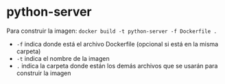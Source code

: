 # python-server
Para construir la imagen:
`docker build -t python-server -f Dockerfile .`
 - `-f` indica donde está el archivo Dockerfile (opcional si está en la misma carpeta)
 - `-t` indica el nombre de la imagen
 - `.` indica la carpeta donde están los demás archivos que se usarán para construir la imagen